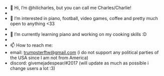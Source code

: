- 👋 Hi, I’m @hilicharles, but you can call me Charles/Charlie!
- 
- 👀 I’m interested in piano, football, video games, coffee and pretty much open to anything <33
- 
- 🌱 I’m currently learning piano and working on my cooking skills :D
- 
- 📫 How to reach me:
- email: trumpsterftw@gmail.com (i do not support any political parties of the USA since I am not from America)
- discord: givemejadespear/#2017 (will update as much as possible i change users a lot :3)
